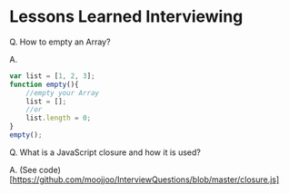 # Lessons Learned Interviewing #

Q. How to empty an Array?

A.  
```JavaScript
var list = [1, 2, 3];
function empty(){
    //empty your Array
    list = [];
    //or
    list.length = 0;
}
empty();
```
Q. What is a JavaScript closure and how it is used?

A. (See code) [https://github.com/moojjoo/InterviewQuestions/blob/master/closure.js]
